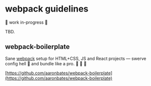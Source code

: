 # webpack guidelines

:construction: work in-progress :construction:

TBD.

## webpack-boilerplate

Sane [webpack](https://webpack.js.org) setup for HTML+CSS, JS and React projects — swerve config hell :imp: and bundle like a pro. :wrench: :muscle: :tada:

[https://github.com/aaronbates/webpack-boilerplate](https://github.com/aaronbates/webpack-boilerplate)